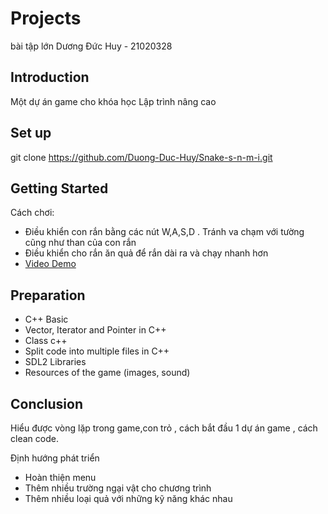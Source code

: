 ﻿# Projects
bài tập lớn
Dương Đức Huy - 21020328


## Introduction
Một dự án game cho khóa học Lập trình nâng cao

## Set up
git clone https://github.com/Duong-Duc-Huy/Snake-s-n-m-i.git

## Getting Started

Cách chơi:
- Điều khiển con rắn bằng các nút W,A,S,D . Tránh va chạm với tường cũng như than của con rắn
- Điều khiển cho rắn ăn quả để rắn dài ra và chạy nhanh hơn
- [Video Demo](https://www.youtube.com/watch?v=a-Bypq59fac)



## Preparation
- C++ Basic
- Vector, Iterator and Pointer in C++
- Class c++
- Split code into multiple files in C++
- SDL2 Libraries
- Resources of the game (images, sound)
  
## Conclusion

Hiểu được vòng lặp trong game,con trỏ , cách bắt đầu 1 dự án game , cách clean code.

Định hướng phát triển
- Hoàn thiện menu
- Thêm nhiều trường ngại vật cho chương trình 
- Thêm nhiều loại quả với những kỹ năng khác nhau

